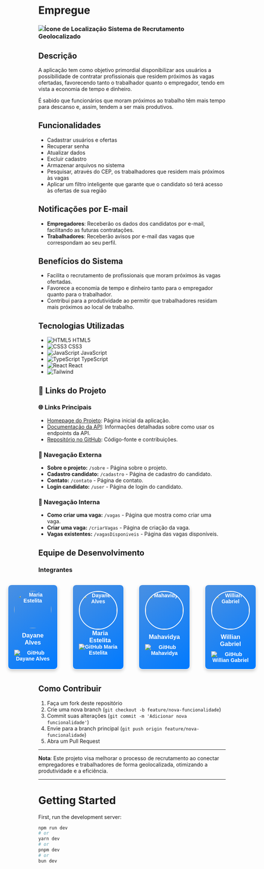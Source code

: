 # Empregue

### ![Ícone de Localização](https://img.icons8.com/ios-filled/20/FF0000/marker.png) Sistema de Recrutamento Geolocalizado

## Descrição

A aplicação tem como objetivo primordial disponibilizar aos usuários a possibilidade de contratar profissionais que residem próximos às vagas ofertadas, favorecendo tanto o trabalhador quanto o empregador, tendo em vista a economia de tempo e dinheiro.

É sabido que funcionários que moram próximos ao trabalho têm mais tempo para descanso e, assim, tendem a ser mais produtivos.

## Funcionalidades

- Cadastrar usuários e ofertas
- Recuperar senha
- Atualizar dados
- Excluir cadastro
- Armazenar arquivos no sistema
- Pesquisar, através do CEP, os trabalhadores que residem mais próximos às vagas
- Aplicar um filtro inteligente que garante que o candidato só terá acesso às ofertas de sua região

## Notificações por E-mail

- **Empregadores**: Receberão os dados dos candidatos por e-mail, facilitando as futuras contratações.
- **Trabalhadores**: Receberão avisos por e-mail das vagas que correspondam ao seu perfil.

## Benefícios do Sistema

- Facilita o recrutamento de profissionais que moram próximos às vagas ofertadas.
- Favorece a economia de tempo e dinheiro tanto para o empregador quanto para o trabalhador.
- Contribui para a produtividade ao permitir que trabalhadores residam mais próximos ao local de trabalho.

## Tecnologias Utilizadas

- ![HTML5](https://img.icons8.com/color/20/000000/html-5.png) HTML5
- ![CSS3](https://img.icons8.com/color/20/000000/css3.png) CSS3
- ![JavaScript](https://img.icons8.com/color/20/000000/javascript.png) JavaScript
- ![TypeScript](https://img.icons8.com/color/20/000000/typescript.png) TypeScript
- ![React](https://img.icons8.com/color/20/000000/react-native.png) React
- ![Tailwind](https://img.shields.io/badge/Tailwind_CSS-38B2AC?style=flat&logo=tailwind-css&logoColor=white)

## 🔗 Links do Projeto

### 🌐 Links Principais
- [Homepage do Projeto](http://localhost:3000): Página inicial da aplicação.
- [Documentação da API](https://viacep.com.br/): Informações detalhadas sobre como usar os endpoints da API.
- [Repositório no GitHub](https://github.com/softexrecifepe/PI-RE9-TURMA-09-EQUIPE-05/tree/develop): Código-fonte e contribuições.

### 🧭 Navegação Externa
- **Sobre o projeto:** `/sobre` - Página sobre o projeto.
- **Cadastro candidato:** `/cadastro` - Página de cadastro do candidato.
- **Contato:** `/contato` - Página de contato.
- **Login candidato:** `/user` - Página de login do candidato.

### 🧭 Navegação Interna
- **Como criar uma vaga:** `/vagas` - Página que mostra como criar uma vaga.
- **Criar uma vaga:** `/criarVagas` - Página de criação da vaga.
- **Vagas existentes:** `/vagasDisponiveis` - Página das vagas disponíveis.

## Equipe de Desenvolvimento

### Integrantes 

<div style="display: flex; justify-content: center; gap: 20px; margin-top: 20px;">

<div style="background: linear-gradient(145deg, #4A90E2, #007AFF); border-radius: 10px; padding: 16px; text-align: center; width: 220px; margin: 10px; box-shadow: 0 4px 8px rgba(0, 0, 0, 0.2); color: white; font-family: Arial, sans-serif; font-size: 14px; font-weight: bold; border: 1px solid white;">
   <img src="https://avatars.githubusercontent.com/u/160778587?v=4" alt="Maria Estelita" style="border-radius: 50%; width: 100px; height: 100px;" />
 
  <h3 style="margin: 10px 0;">Dayane Alves</h3>
  <a href="https://github.com/devalvesff00ff" target="_blank" style="text-decoration: none; color: white;">
    <img src="https://img.shields.io/badge/GitHub-000?style=for-the-badge&logo=github&logoColor=white" alt="GitHub Dayane Alves">
  </a>
</div>

<div style="background: linear-gradient(145deg, #4A90E2, #007AFF); border-radius: 10px; padding: 16px; text-align: center; width: 220px; margin: 10px; box-shadow: 0 4px 8px rgba(0, 0, 0, 0.2); color: white; font-family: Arial, sans-serif; font-size: 14px; font-weight: bold; border: 1px solid white;">
 <img src="https://avatars.githubusercontent.com/u/134112848?v=4" alt="Dayane Alves" style="border-radius: 50%; width: 100px; height: 100px; border: 2px solid white;" />
  <h3 style="margin: 0 0 0 10px;">Maria Estelita</h3>
  <a href="https://github.com/Estelita25" target="_blank" style="text-decoration: none; color: white;">
    <img src="https://img.shields.io/badge/GitHub-000?style=for-the-badge&logo=github&logoColor=white" alt="GitHub Maria Estelita">
  </a>
</div>

<div style="background: linear-gradient(145deg, #4A90E2, #007AFF); border-radius: 10px; padding: 16px; text-align: center; width: 220px; margin: 10px; box-shadow: 0 4px 8px rgba(0, 0, 0, 0.2); color: white; font-family: Arial, sans-serif; font-size: 14px; font-weight: bold; border: 1px solid white;">
  <img src="https://avatars.githubusercontent.com/u/104791133?v=4" alt="Mahavidya" style="border-radius: 50%; width: 100px; height: 100px; border: 2px solid white;" />
  <h3 style="margin: 10px 0;">Mahavidya</h3>
  <a href="https://github.com/VidyaDesign" target="_blank" style="text-decoration: none; color: white;">
    <img src="https://img.shields.io/badge/GitHub-000?style=for-the-badge&logo=github&logoColor=white" alt="GitHub Mahavidya">
  </a>
</div>

<div style="background: linear-gradient(145deg, #4A90E2, #007AFF); border-radius: 10px; padding: 16px; text-align: center; width: 220px; margin: 10px; box-shadow: 0 4px 8px rgba(0, 0, 0, 0.2); color: white; font-family: Arial, sans-serif; font-size: 14px; font-weight: bold; border: 1px solid white;">
  <img src="https://avatars.githubusercontent.com/u/102621293?v=4" alt="Willian Gabriel" style="border-radius: 50%; width: 100px; height: 100px; border: 2px solid white;" />
  <h3 style="margin: 10px 0;">Willian Gabriel</h3>
  <a href="https://github.com/williangabriell" target="_blank" style="text-decoration: none; color: white;">
    <img src="https://img.shields.io/badge/GitHub-000?style=for-the-badge&logo=github&logoColor=white" alt="GitHub Willian Gabriel">
  </a>
</div>

</div>


## Como Contribuir

1. Faça um fork deste repositório
2. Crie uma nova branch (`git checkout -b feature/nova-funcionalidade`)
3. Commit suas alterações (`git commit -m 'Adicionar nova funcionalidade'`)
4. Envie para a branch principal (`git push origin feature/nova-funcionalidade`)
5. Abra um Pull Request

---

**Nota**: Este projeto visa melhorar o processo de recrutamento ao conectar empregadores e trabalhadores de forma geolocalizada, otimizando a produtividade e a eficiência.

---

# Getting Started

First, run the development server:

```bash
npm run dev
# or
yarn dev
# or
pnpm dev
# or
bun dev

